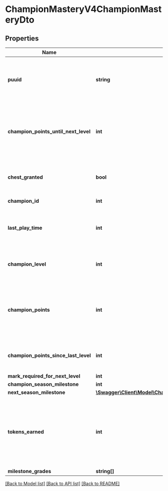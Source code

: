 # ChampionMasteryV4ChampionMasteryDto

## Properties
Name | Type | Description | Notes
------------ | ------------- | ------------- | -------------
**puuid** | **string** | Player Universal Unique Identifier. Exact length of 78 characters. (Encrypted) | 
**champion_points_until_next_level** | **int** | Number of points needed to achieve next level. Zero if player reached maximum champion level for this champion. | 
**chest_granted** | **bool** | Is chest granted for this champion or not in current season. | [optional] 
**champion_id** | **int** | Champion ID for this entry. | 
**last_play_time** | **int** | Last time this champion was played by this player - in Unix milliseconds time format. | 
**champion_level** | **int** | Champion level for specified player and champion combination. | 
**champion_points** | **int** | Total number of champion points for this player and champion combination - they are used to determine championLevel. | 
**champion_points_since_last_level** | **int** | Number of points earned since current level has been achieved. | 
**mark_required_for_next_level** | **int** |  | 
**champion_season_milestone** | **int** |  | 
**next_season_milestone** | [**\Swagger\Client\Model\ChampionMasteryV4NextSeasonMilestonesDto**](ChampionMasteryV4NextSeasonMilestonesDto.md) |  | 
**tokens_earned** | **int** | The token earned for this champion at the current championLevel. When the championLevel is advanced the tokensEarned resets to 0. | 
**milestone_grades** | **string[]** |  | [optional] 

[[Back to Model list]](../README.md#documentation-for-models) [[Back to API list]](../README.md#documentation-for-api-endpoints) [[Back to README]](../README.md)


